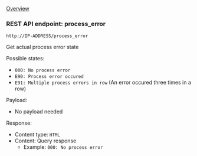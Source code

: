 [Overview](_Overview.md) 

### REST API endpoint: process_error

`http://IP-ADDRESS/process_error`


Get actual process error state

Possible states:
- `000: No process error`
- `E90: Process error occured`
- `E91: Multiple process errors in row` (An error occured three times in a row)

Payload:
  - No payload needed

Response:
  - Content type: `HTML`
  - Content: Query response
    - Example: `000: No process error`
